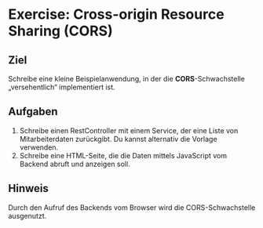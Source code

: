 # Exercise: Cross-origin Resource Sharing (CORS)

## Ziel
Schreibe eine kleine Beispielanwendung, in der die **CORS**-Schwachstelle „versehentlich“ implementiert ist.  

## Aufgaben
1. Schreibe einen RestController mit einem Service, der eine Liste von Mitarbeiterdaten zurückgibt.
Du kannst alternativ die Vorlage verwenden.
2. Schreibe eine HTML-Seite, die die Daten mittels JavaScript vom Backend abruft und anzeigen soll.

## Hinweis
Durch den Aufruf des Backends vom Browser wird die CORS-Schwachstelle ausgenutzt.
